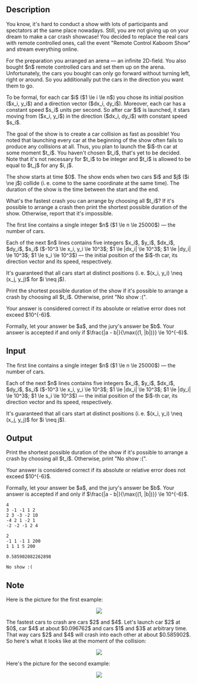 ## Description

<div><p>You know, it's hard to conduct a show with lots of participants and spectators at the same place nowadays. Still, you are not giving up on your dream to make a car crash showcase! You decided to replace the real cars with remote controlled ones, call the event "Remote Control Kaboom Show" and stream everything online.</p><p>For the preparation you arranged an arena&nbsp;— an infinite 2D-field. You also bought $n$ remote controlled cars and set them up on the arena. Unfortunately, the cars you bought can only go forward without turning left, right or around. So you additionally put the cars in the direction you want them to go.</p><p>To be formal, for each car $i$ ($1 \le i \le n$) you chose its initial position ($x_i, y_i$) and a direction vector ($dx_i, dy_i$). Moreover, each car has a constant speed $s_i$ units per second. So after car $i$ is launched, it stars moving from ($x_i, y_i$) in the direction ($dx_i, dy_i$) with constant speed $s_i$.</p><p>The goal of the show is to create a car collision as fast as possible! You noted that launching every car at the beginning of the show often fails to produce any collisions at all. Thus, you plan to launch the $i$-th car at some moment $t_i$. <span class="tex-font-style-bf">You haven't chosen $t_i$, that's yet to be decided.</span> Note that it's not necessary for $t_i$ to be integer and $t_i$ is allowed to be equal to $t_j$ for any $i, j$.</p><p>The show starts at time $0$. The show ends when two cars $i$ and $j$ ($i \ne j$) collide (i. e. come to the same coordinate at the same time). The duration of the show is the time between the start and the end.</p><p>What's the fastest crash you can arrange by choosing all $t_i$? If it's possible to arrange a crash then print the shortest possible duration of the show. Otherwise, report that it's impossible.</p></div><div class="input-specification"><p>The first line contains a single integer $n$ ($1 \le n \le 25000$)&nbsp;— the number of cars.</p><p>Each of the next $n$ lines contains five integers $x_i$, $y_i$, $dx_i$, $dy_i$, $s_i$ ($-10^3 \le x_i, y_i \le 10^3$; $1 \le |dx_i| \le 10^3$; $1 \le |dy_i| \le 10^3$; $1 \le s_i \le 10^3$)&nbsp;— the initial position of the $i$-th car, its direction vector and its speed, respectively.</p><p><span class="tex-font-style-bf">It's guaranteed that all cars start at distinct positions (i. e. $(x_i, y_i) \neq (x_j, y_j)$ for $i \neq j$).</span></p></div><div class="output-specification"><p>Print the shortest possible duration of the show if it's possible to arrange a crash by choosing all $t_i$. Otherwise, print "<span class="tex-font-style-tt">No show :(</span>".</p><p>Your answer is considered correct if its absolute or relative error does not exceed $10^{-6}$.</p><p>Formally, let your answer be $a$, and the jury's answer be $b$. Your answer is accepted if and only if $\frac{|a - b|}{\max{(1, |b|)}} \le 10^{-6}$.</p></div>

## Input

<p>The first line contains a single integer $n$ ($1 \le n \le 25000$)&nbsp;— the number of cars.</p><p>Each of the next $n$ lines contains five integers $x_i$, $y_i$, $dx_i$, $dy_i$, $s_i$ ($-10^3 \le x_i, y_i \le 10^3$; $1 \le |dx_i| \le 10^3$; $1 \le |dy_i| \le 10^3$; $1 \le s_i \le 10^3$)&nbsp;— the initial position of the $i$-th car, its direction vector and its speed, respectively.</p><p><span class="tex-font-style-bf">It's guaranteed that all cars start at distinct positions (i. e. $(x_i, y_i) \neq (x_j, y_j)$ for $i \neq j$).</span></p>

## Output

<p>Print the shortest possible duration of the show if it's possible to arrange a crash by choosing all $t_i$. Otherwise, print "<span class="tex-font-style-tt">No show :(</span>".</p><p>Your answer is considered correct if its absolute or relative error does not exceed $10^{-6}$.</p><p>Formally, let your answer be $a$, and the jury's answer be $b$. Your answer is accepted if and only if $\frac{|a - b|}{\max{(1, |b|)}} \le 10^{-6}$.</p>





```input1
4
3 -1 -1 1 2
2 3 -3 -2 10
-4 2 1 -2 1
-2 -2 -1 2 4
```




```input2
2
-1 1 -1 1 200
1 1 1 5 200
```




```output1
0.585902082262898
```




```output2
No show :(
```



## Note

<p>Here is the picture for the first example: </p><center> <img class="tex-graphics" src="file://vbDQgASC.png" style="max-width: 100.0%;max-height: 100.0%;"> </center><p>The fastest cars to crash are cars $2$ and $4$. Let's launch car $2$ at $0$, car $4$ at about $0.096762$ and cars $1$ and $3$ at arbitrary time. That way cars $2$ and $4$ will crash into each other at about $0.585902$. So here's what it looks like at the moment of the collision:</p><center> <img class="tex-graphics" src="file://YBfnVv9T.png" style="max-width: 100.0%;max-height: 100.0%;"> </center><p>Here's the picture for the second example:</p><center> <img class="tex-graphics" src="file://BTRFooSi.png" style="max-width: 100.0%;max-height: 100.0%;"> </center>
